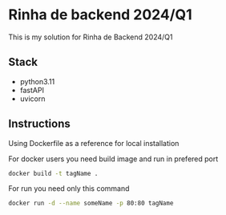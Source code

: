 # Rinha de backend 2024/Q1

This is my solution for Rinha de Backend 2024/Q1

## Stack
- python3.11
- fastAPI
- uvicorn

## Instructions

Using Dockerfile as a reference for local installation

For docker users you need build image and run in prefered port

```bash
docker build -t tagName .
```

For run you need only this command
```bash
docker run -d --name someName -p 80:80 tagName
```

